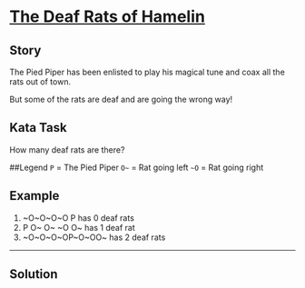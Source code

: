 # [The Deaf Rats of Hamelin](https://www.codewars.com/kata/the-deaf-rats-of-hamelin)

## Story 
The Pied Piper has been enlisted to play his magical tune and coax all the rats out of town.

But some of the rats are deaf and are going the wrong way!

## Kata Task 
How many deaf rats are there?

##Legend
`P` = The Pied Piper
`O~` = Rat going left
`~O` = Rat going right

## Example
1. ~O~O~O~O P has 0 deaf rats
2. P O~ O~ ~O O~ has 1 deaf rat
3. ~O~O~O~OP~O~OO~ has 2 deaf rats

----------------------------------------------------------
## Solution
```js

```